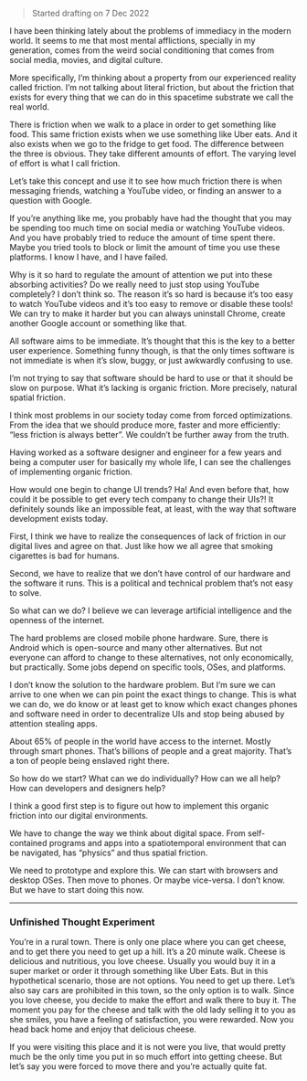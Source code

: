 
> Started drafting on 7 Dec 2022

I have been thinking lately about the problems of immediacy in the modern world. It seems to me that most mental afflictions, specially in my generation, comes from the weird social conditioning that comes from social media, movies, and digital culture.

More specifically, I’m thinking about a property from our experienced reality called friction. I’m not talking about literal friction, but about the friction that exists for every thing that we can do in this spacetime substrate we call the real world.

There is friction when we walk to a place in order to get something like food. This same friction exists when we use something like Uber eats. And it also exists when we go to the fridge to get food.  The difference between the three is obvious. They take different amounts of effort. The varying level of effort is what I call friction.

Let’s take this concept and use it to see how much friction there is when messaging friends, watching a YouTube video, or finding an answer to a question with Google.

If you’re anything like me, you probably have had the thought that you may be spending too much time on social media or watching YouTube videos. And you have probably tried to reduce the amount of time spent there. Maybe you tried tools to block or limit the amount of time you use these platforms. I know I have, and I have failed.

Why is it so hard to regulate the amount of attention we put into these absorbing activities? Do we really need to just stop using YouTube completely? I don’t think so. The reason it’s so hard is because it’s too easy to watch YouTube videos and it’s too easy to remove or disable these tools! We can try to make it harder but you can always uninstall Chrome, create another Google account or something like that.

All software aims to be immediate. It’s thought that this is the key to a better user experience. Something funny though, is that the only times software is not immediate is when it’s slow, buggy, or just awkwardly confusing to use.

I’m not trying to say that software should be hard to use or that it should be slow on purpose. What it’s lacking is organic friction. More precisely, natural spatial friction.

I think most problems in our society today come from forced optimizations. From the idea that we should produce more, faster and more efficiently: “less friction is always better”. We couldn’t be further away from the truth.

Having worked as a software designer and engineer for a few years and being a computer user for basically my whole life, I can see the challenges of implementing organic friction.

How would one begin to change UI trends? Ha! And even before that, how could it be possible to get every tech company to change their UIs?! It definitely sounds like an impossible feat, at least, with the way that software development exists today.

First, I think we have to realize the consequences of lack of friction in our digital lives and agree on that. Just like how we all agree that smoking cigarettes is bad for humans.

Second, we have to realize that we don’t have control of our hardware and the software it runs. This is a political and technical problem that’s not easy to solve.

So what can we do? I believe we can leverage artificial intelligence and the openness of the internet.

The hard problems are closed mobile phone hardware. Sure, there is Android which is open-source and many other alternatives. But not everyone can afford to change to these alternatives, not only economically, but practically. Some jobs depend on specific tools, OSes, and platforms.

I don’t know the solution to the hardware problem. But I’m sure we can arrive to one when we can pin point the exact things to change. This is what we can do, we do know or at least get to know which exact changes phones and software need in order to decentralize UIs and stop being abused by attention stealing apps.

About 65% of people in the world have access to the internet. Mostly through smart phones. That’s billions of people and a great majority. That’s a ton of people being enslaved right there.

So how do we start? What can we do individually? How can we all help? How can developers and designers help?

I think a good first step is to figure out how to implement this organic friction into our digital environments. 

We have to change the way we think about digital space. From self-contained programs and apps into a spatiotemporal environment that can be navigated, has “physics” and thus spatial friction.

We need to prototype and explore this. We can start with browsers and desktop OSes. Then move to phones. Or maybe vice-versa. I don’t know. But we have to start doing this now.

---

### Unfinished Thought Experiment

You’re in a rural town. There is only one place where you can get cheese, and to get there you need to get up a hill. It’s a 20 minute walk. Cheese is delicious and nutritious, you love cheese. Usually you would buy it in a super market or order it through something like Uber Eats. But in this hypothetical scenario, those are not options. You need to get up there. Let’s also say cars are prohibited in this town, so the only option is to walk. Since you love cheese, you decide to make the effort and walk there to buy it. The moment you pay for the cheese and talk with the old lady selling it to you as she smiles, you have a feeling of satisfaction, you were rewarded. Now you head back home and enjoy that delicious cheese.

If you were visiting this place and it is not were you live, that would pretty much be the only time you put in so much effort into getting cheese. But let’s say you were forced to move there and you’re actually quite fat. 


